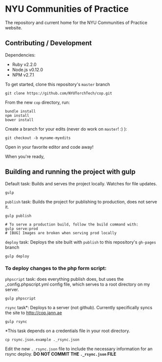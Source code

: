 # NYU Communities of Practice

The repository and current home for the NYU Communities of Practice website.

## Contributing / Development

Dependencies:
* Ruby v2.2.0
* Node.js v0.12.0
* NPM v2.7.1

To get started, clone this repository's `master` branch

    git clone https://github.com/NYUTorchTech/cop.git

From the new `cop` directory, run:

    bundle install
    npm install
    bower install

Create a branch for your edits (never do work on `master`! :) ):

    git checkout -b myname-myedits

Open in your favorite editor and code away!

When you're ready,

## Building and running the project with gulp

Default task: Builds and serves the project locally. Watches for file updates.

    gulp

`publish` task: Builds the project for publishing to production, does not serve it.

    gulp publish

    # To serve a production build, follow the build command with:
    gulp serve:prod
    # [BUG] Images are broken when serving prod locally

`deploy` task: Deploys the site built with `publish` to this repository's `gh-pages` branch

    gulp deploy

### To deploy changes to the php form script:

`phpscript` task: does everything publish does, but uses the _config.phpscript.yml config file, which serves to a root directory on my server.

    gulp phpscript

`rsync` task*: Deploys to a server (not github). Currently specifically syncs the site to <http://cop.jann.ae>

    gulp rsync

*This task depends on a credentials file in your root directory.

    cp rsync.json.example ._rsync.json

Edit the new `._rsync.json` file to include the necessary information for an rsync deploy. **DO NOT COMMIT THE `._rsync.json` FILE**
